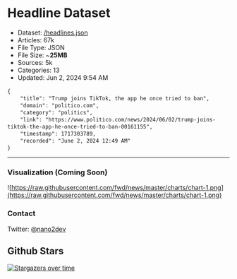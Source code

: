 # Headline Dataset

- Dataset: [/headlines.json](https://raw.githubusercontent.com/fwd/news/master/headlines.json) 
- Articles: 67k
- File Type: JSON
- File Size: ~**25MB**
- Sources: 5k
- Categories: 13
- Updated: Jun 2, 2024 9:54 AM

```
{
    "title": "Trump joins TikTok, the app he once tried to ban",
    "domain": "politico.com",
    "category": "politics",
    "link": "https://www.politico.com/news/2024/06/02/trump-joins-tiktok-the-app-he-once-tried-to-ban-00161155",
    "timestamp": 1717303789,
    "recorded": "June 2, 2024 12:49 AM"
}
```

---

### Visualization (Coming Soon)

![https://raw.githubusercontent.com/fwd/news/master/charts/chart-1.png](https://raw.githubusercontent.com/fwd/news/master/charts/chart-1.png)

### Contact 

Twitter: [@nano2dev](https://twitter.com/nano2dev)

## Github Stars

[![Stargazers over time](https://starchart.cc/fwd/news.svg)](https://starchart.cc/fwd/news)
